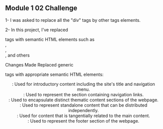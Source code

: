 ## Module 1 02 Challenge

1- I was asked to replace all the "div" tags by other tags elements.


2- In this project, I've replaced <div> tags with semantic HTML elements such as <section>, <nav>, <aside>, and others 

Changes Made
Replaced generic <div> tags with appropriate semantic HTML elements:
<header>: Used for introductory content including the site's title and navigation menu.
<nav>: Used to represent the section containing navigation links.
<section>: Used to encapsulate distinct thematic content sections of the webpage.
<article>: Used to represent standalone content that can be distributed independently.
<aside>: Used for content that is tangentially related to the main content.
<footer>: Used to represent the footer section of the webpage.

